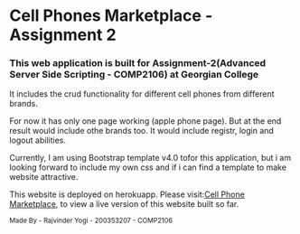 <h1> Cell Phones Marketplace - Assignment 2</h1>
<h3> This web application is built for Assignment-2(Advanced Server Side Scripting - COMP2106) at Georgian College</h3>
<p>It includes the crud functionality for different cell phones from different brands.</p>
<p>For now it has only one page working (apple phone page). But at the end result would include othe brands too. It would include registr, login and logout abilities.</p> 
<p>Currently, I am using Bootstrap template v4.0 tofor this application, but i am looking forward to include my own css and if i can find a template to make website attractive.</p>
<p>This website is deployed on herokuapp. Please visit:<a href="https://cellphonemarketplace.herokuapp.com/">Cell Phone Marketplace</a>, to view a live version of this website built so far.</p>
<small> Made By - Rajvinder Yogi - 200353207 - COMP2106</small>
